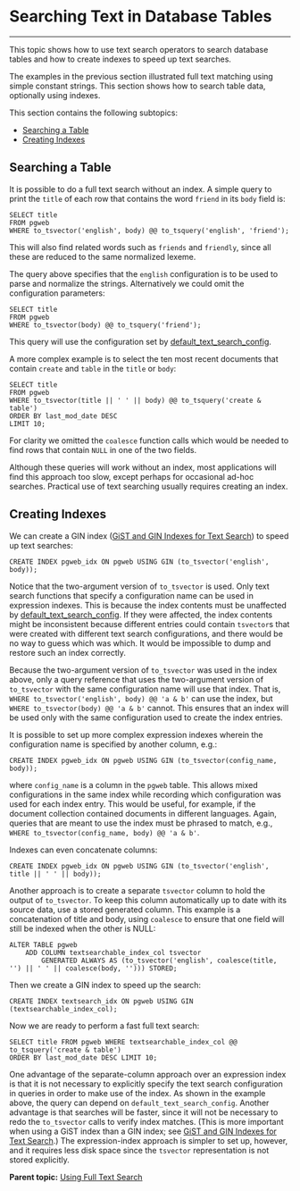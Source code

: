 # Searching Text in Database Tables
---

This topic shows how to use text search operators to search database tables and how to create indexes to speed up text searches.

The examples in the previous section illustrated full text matching using simple constant strings. This section shows how to search table data, optionally using indexes.

This section contains the following subtopics:

-   [Searching a Table](#searching)
-   [Creating Indexes](#indexes)

## <a id="searching"></a>Searching a Table

It is possible to do a full text search without an index. A simple query to print the `title` of each row that contains the word `friend` in its `body` field is:

```
SELECT title
FROM pgweb
WHERE to_tsvector('english', body) @@ to_tsquery('english', 'friend');
```

This will also find related words such as `friends` and `friendly`, since all these are reduced to the same normalized lexeme.

The query above specifies that the `english` configuration is to be used to parse and normalize the strings. Alternatively we could omit the configuration parameters:

```
SELECT title
FROM pgweb
WHERE to_tsvector(body) @@ to_tsquery('friend');
```

This query will use the configuration set by [default\_text\_search\_config](../../ref_guide/config_params/guc-list.html).

A more complex example is to select the ten most recent documents that contain `create` and `table` in the `title` or `body`:

```
SELECT title
FROM pgweb
WHERE to_tsvector(title || ' ' || body) @@ to_tsquery('create & table')
ORDER BY last_mod_date DESC
LIMIT 10;
```

For clarity we omitted the `coalesce` function calls which would be needed to find rows that contain `NULL` in one of the two fields.

Although these queries will work without an index, most applications will find this approach too slow, except perhaps for occasional ad-hoc searches. Practical use of text searching usually requires creating an index.

## <a id="indexes"></a>Creating Indexes

We can create a GIN index \([GiST and GIN Indexes for Text Search](gist-gin.html)\) to speed up text searches:

```
CREATE INDEX pgweb_idx ON pgweb USING GIN (to_tsvector('english', body));
```

Notice that the two-argument version of `to_tsvector` is used. Only text search functions that specify a configuration name can be used in expression indexes. This is because the index contents must be unaffected by [default\_text\_search\_config](../../ref_guide/config_params/guc-list.html). If they were affected, the index contents might be inconsistent because different entries could contain `tsvector`s that were created with different text search configurations, and there would be no way to guess which was which. It would be impossible to dump and restore such an index correctly.

Because the two-argument version of `to_tsvector` was used in the index above, only a query reference that uses the two-argument version of `to_tsvector` with the same configuration name will use that index. That is, `WHERE to_tsvector('english', body) @@ 'a & b'` can use the index, but `WHERE to_tsvector(body) @@ 'a & b'` cannot. This ensures that an index will be used only with the same configuration used to create the index entries.

It is possible to set up more complex expression indexes wherein the configuration name is specified by another column, e.g.:

```
CREATE INDEX pgweb_idx ON pgweb USING GIN (to_tsvector(config_name, body));
```

where `config_name` is a column in the `pgweb` table. This allows mixed configurations in the same index while recording which configuration was used for each index entry. This would be useful, for example, if the document collection contained documents in different languages. Again, queries that are meant to use the index must be phrased to match, e.g., `WHERE to_tsvector(config_name, body) @@ 'a & b'`.

Indexes can even concatenate columns:

```
CREATE INDEX pgweb_idx ON pgweb USING GIN (to_tsvector('english', title || ' ' || body));
```

Another approach is to create a separate `tsvector` column to hold the output of `to_tsvector`. To keep this column automatically up to date with its source data, use a stored generated column.  This example is a concatenation of title and body, using `coalesce` to ensure that one field will still be indexed when the other is NULL:

```
ALTER TABLE pgweb 
    ADD COLUMN textsearchable_index_col tsvector
        GENERATED ALWAYS AS (to_tsvector('english', coalesce(title, '') || ' ' || coalesce(body, ''))) STORED;
```

Then we create a GIN index to speed up the search:

```
CREATE INDEX textsearch_idx ON pgweb USING GIN (textsearchable_index_col);
```

Now we are ready to perform a fast full text search:

```
SELECT title FROM pgweb WHERE textsearchable_index_col @@ to_tsquery('create & table') 
ORDER BY last_mod_date DESC LIMIT 10;
```

One advantage of the separate-column approach over an expression index is that it is not necessary to explicitly specify the text search configuration in queries in order to make use of the index. As shown in the example above, the query can depend on `default_text_search_config`. Another advantage is that searches will be faster, since it will not be necessary to redo the `to_tsvector` calls to verify index matches. \(This is more important when using a GiST index than a GIN index; see [GiST and GIN Indexes for Text Search](gist-gin.html).\) The expression-index approach is simpler to set up, however, and it requires less disk space since the `tsvector` representation is not stored explicitly.

**Parent topic:** [Using Full Text Search](../textsearch/full-text-search.html)

